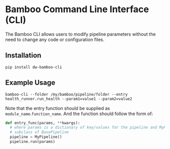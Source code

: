 # Bamboo Command Line Interface (CLI)

The Bamboo CLI allows users to modify pipeline parameters without the need to change any code or configuration files.

## Installation
`pip install dw-bamboo-cli`

## Example Usage
```
bamboo-cli --folder /my/bamboo/pipeline/folder --entry health_runner.run_health --param1=value1 --param2=value2
```

Note that the entry function should be supplied as `module_name`.`function_name`. And the function should follow the form of:

```python
def entry_func(params, **kwargs):
  # where params is a dictionary of key/values for the pipeline and MyPipeline is your customized
  # subclass of BasePipeline
  pipeline = MyPipeline()
  pipeline.run(params)
```
